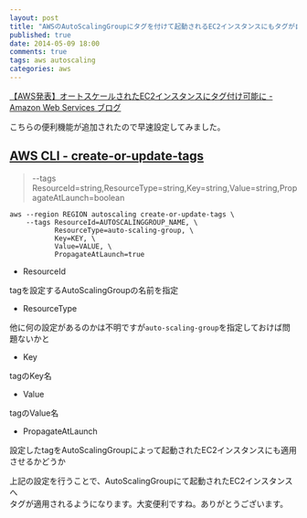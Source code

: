 ```yaml
---
layout: post
title: "AWSのAutoScalingGroupにタグを付けて起動されるEC2インスタンスにもタグが自動的に付与される"
published: true
date: 2014-05-09 18:00
comments: true
tags: aws autoscaling
categories: aws
---
```


[【AWS発表】オートスケールされたEC2インスタンスにタグ付け可能に - Amazon Web Services ブログ](http://aws.typepad.com/aws_japan/2014/05/tag-your-auto-scaled-ec2-instances.html)

こちらの便利機能が追加されたので早速設定してみました。

## [AWS CLI - create-or-update-tags](http://docs.aws.amazon.com/cli/latest/reference/autoscaling/create-or-update-tags.html)


> --tags ResourceId=string,ResourceType=string,Key=string,Value=string,PropagateAtLaunch=boolean

```
aws --region REGION autoscaling create-or-update-tags \
    --tags ResourceId=AUTOSCALINGGROUP_NAME, \
           ResourceType=auto-scaling-group, \
           Key=KEY, \
           Value=VALUE, \
           PropagateAtLaunch=true
```

- ResourceId

tagを設定するAutoScalingGroupの名前を指定

- ResourceType

他に何の設定があるのかは不明ですが`auto-scaling-group`を指定しておけば問題ないかと

- Key

tagのKey名

- Value

tagのValue名

- PropagateAtLaunch

設定したtagをAutoScalingGroupによって起動されたEC2インスタンスにも適用させるかどうか


上記の設定を行うことで、AutoScalingGroupにて起動されたEC2インスタンスへ  
タグが適用されるようになります。大変便利ですね。ありがとうございます。
